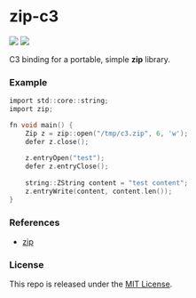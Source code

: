 # zip-c3

[![](https://img.shields.io/github/v/tag/thechampagne/zip-c3?label=version)](https://github.com/thechampagne/zip-c3/releases/latest) [![](https://img.shields.io/github/license/thechampagne/zip-c3)](https://github.com/thechampagne/zip-c3/blob/main/LICENSE)

C3 binding for a portable, simple **zip** library.

### Example
```c
import std::core::string;
import zip;

fn void main() {
    Zip z = zip::open("/tmp/c3.zip", 6, 'w');
    defer z.close();
    
    z.entryOpen("test");
    defer z.entryClose();
    
    string::ZString content = "test content";
    z.entryWrite(content, content.len());
}
```

### References
 - [zip](https://github.com/kuba--/zip)

### License

This repo is released under the [MIT License](https://github.com/thechampagne/zip-c3/blob/main/LICENSE).
